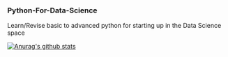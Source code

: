 ### Python-For-Data-Science

Learn/Revise basic to advanced python for starting up in the Data Science space


[![Anurag's github stats](https://github-readme-stats.vercel.app/api?username=shivambhat)](https://github.com/shivambhat/github-readme-stats)

